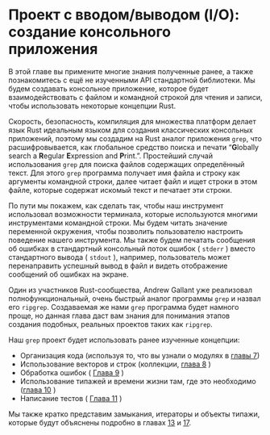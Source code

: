 # Проект с вводом/выводом (I/O): создание консольного приложения

В этой главе вы примените многие знания полученные ранее, а также познакомитесь с ещё не изученными API стандартной библиотеки. Мы будем создавать консольное приложение, которое будет взаимодействовать с файлом и командной строкой для чтения и записи, чтобы использовать некоторые концепции Rust.

Скорость, безопасность, компиляция для множества платформ делает язык Rust идеальным языком для создания классических консольных приложений, поэтому мы создадим на Rust аналог приложения `grep`, что расшифровывается, как глобальное средство поиска и печати “**G**lobally search a **R**egular **E**xpression and **P**rint.”. Простейший случай использования `grep` для поиска файлов содержащих определённый текст. Для этого `grep` программа получает имя файла и строку как аргументы командной строки, далее читает файл и ищет строки в этом файле, которые содержат искомый текст и печатает эти строки.

По пути мы покажем, как сделать так, чтобы наш инструмент использовал возможности терминала, которые используются многими инструментами командной строки. Мы будем читать значение переменной окружения, чтобы позволить пользователю настроить поведение нашего инструмента. Мы также будем печатать сообщения об ошибках в стандартный консольный поток ошибок ( `stderr` ) вместо стандартного вывода ( `stdout` ), например, пользователь может перенаправить успешный вывод в файл и видеть отображение сообщений об ошибках на экране.

Один из участников Rust-сообщества, Andrew Gallant уже реализовал полнофункциональный, очень быстрый аналог программы `grep` и назвал его `ripgrep`. Создаваемая же нами `grep` программа будет намного проще, но данная глава даст вам знания для понимания этапов создания подобных, реальных проектов таких как `ripgrep`.

Наш `grep` проект будет использовать ранее изученные концепции:

- Организация кода (используя то, что вы узнали о модулях в [ главы 7]<!--  -->)
- Использование векторов и строк (коллекции, [глава 8]<!--  --> )
- Обработка ошибок ( [Глава 9]<!--  --> )
- Использование типажей и времени жизни там, где это необходимо ([глава 10] <!--  -->)
- Написание тестов ( [Глава 11] <!--  --> )

Мы также кратко представим замыкания, итераторы и объекты типажи, которые будут объяснены подробно в главах [13] <!--  --> и [17]<!--  -->.


[ главы 7]: ch07-00-managing-growing-projects-with-packages-crates-and-modules.html
[глава 8]: ch08-00-common-collections.html
[Глава 9]: ch09-00-error-handling.html
[глава 10]: ch10-00-generics.html
[Глава 11]: ch11-00-testing.html
[13]: ch13-00-functional-features.html
[17]: ch17-00-oop.html